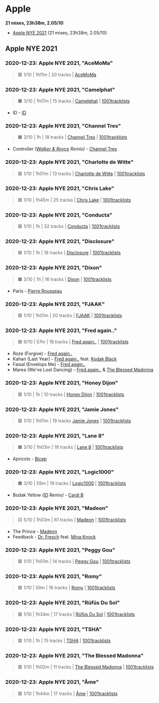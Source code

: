 # Apple

<!-- toc:start -->

**21 mixes, 23h38m, 2.05/10**

- [Apple NYE 2021](#apple-nye-2021) (21 mixes, 23h38m, 2.05/10)
<!-- toc:end -->

## Apple NYE 2021

### 2020-12-23: Apple NYE 2021, "AceMoMa"

> 🟥 1/10 | 1h11m | 20 tracks | [AceMoMa](https://rateyourmusic.com/artist/acemoma)

### 2020-12-23: Apple NYE 2021, "Camelphat"

> 🟧 3/10 | 1h17m | 15 tracks
> | [Camelphat](https://rateyourmusic.com/artist/camelphat)
> | [1001tracklists](https://1001.tl/2cqbz041)

- ID - [ID](#)

### 2020-12-23: Apple NYE 2021, "Channel Tres"

> 🟧 3/10 | 1h | 18 tracks
> | [Channel Tres](https://rateyourmusic.com/artist/channel-tres)
> | [1001tracklists](https://1001.tl/2bskwc31)

- Controller _([Walker & Royce](https://rateyourmusic.com/artist/walker-and-royce) Remix)_ - [Channel Tres](https://rateyourmusic.com/artist/channel-tres)

### 2020-12-23: Apple NYE 2021, "Charlotte de Witte"

> 🟥 1/10 | 1h01m | 13 tracks
> | [Charlotte de Witte](https://rateyourmusic.com/artist/charlotte-de-witte)
> | [1001tracklists](https://1001.tl/rkf6s11)

### 2020-12-23: Apple NYE 2021, "Chris Lake"

> 🟥 1/10 | 1h45m | 25 tracks
> | [Chris Lake](https://rateyourmusic.com/artist/chris-lake)
> | [1001tracklists](https://1001.tl/2l6yq4kt)

### 2020-12-23: Apple NYE 2021, "Conducta"

> 🟥 1/10 | 1h | 32 tracks
> | [Conducta](https://rateyourmusic.com/artist/conducta)
> | [1001tracklists](https://1001.tl/1fwpzgl9)

### 2020-12-23: Apple NYE 2021, "Disclosure"

> 🟥 1/10 | 1h | 18 tracks
> | [Disclosure](https://rateyourmusic.com/artist/disclosure)
> | [1001tracklists](https://1001.tl/1uxwuk5k)

### 2020-12-23: Apple NYE 2021, "Dixon"

> 🟧 3/10 | 1h | 16 tracks
> | [Dixon](https://rateyourmusic.com/artist/dixon-1)
> | [1001tracklists](https://1001.tl/2p0cprxk)

- Paris - [Pierre Rousseau](https://rateyourmusic.com/artist/pierre-rousseau)

### 2020-12-23: Apple NYE 2021, "FJAAK"

> 🟥 1/10 | 1h01m | 20 tracks
> | [FJAAK](https://rateyourmusic.com/artist/fjaak)
> | [1001tracklists](https://1001.tl/271bmr51)

### 2020-12-23: Apple NYE 2021, "Fred again.."

> 🟦 9/10 | 57m | 18 tracks
> | [Fred again..](https://rateyourmusic.com/artist/fred-again)
> | [1001tracklists](https://1001.tl/2dq770gk)

- Roze (Forgive) - [Fred again..](https://rateyourmusic.com/artist/fred-again)
- Kahan (Last Year) - [Fred again..](https://rateyourmusic.com/artist/fred-again) feat. [Kodak Black](https://rateyourmusic.com/artist/kodak-black)
- Faisal (Envelops Me) - [Fred again..](https://rateyourmusic.com/artist/fred-again)
- Marea (We've Lost Dancing) - [Fred again..](https://rateyourmusic.com/artist/fred-again) & [The Blessed Madonna](https://rateyourmusic.com/artist/the-blessed-madonna)

### 2020-12-23: Apple NYE 2021, "Honey Dijon"

> 🟥 1/10 | 1h | 10 tracks
> | [Honey Dijon](https://rateyourmusic.com/artist/honey-dijon)
> | [1001tracklists](https://1001.tl/1hs8rwy1)

### 2020-12-23: Apple NYE 2021, "Jamie Jones"

> 🟥 1/10 | 1h01m | 19 tracks
> [Jamie Jones](https://rateyourmusic.com/artist/jamie_jones_f1)
> | [1001tracklists](https://1001.tl/14lnnt2k)

### 2020-12-23: Apple NYE 2021, "Lane 8"

> 🟧 3/10 | 1h03m | 18 tracks
> | [Lane 8](https://rateyourmusic.com/artist/lane-8)
> | [1001tracklists](https://1001.tl/23b3wsnt)

- Apricots - [Bicep](https://rateyourmusic.com/artist/bicep)

### 2020-12-23: Apple NYE 2021, "Logic1000"

> 🟧 3/10 | 59m | 19 tracks
> | [Logic1000](https://rateyourmusic.com/artist/logic1000)
> | [1001tracklists](https://1001.tl/ns0ss4k)

- Bodak Yellow _([ID](#) Remix)_ - [Cardi B](https://rateyourmusic.com/artist/cardi-b)

### 2020-12-23: Apple NYE 2021, "Madeon"

> 🟨 5/10 | 1h03m | 61 tracks
> | [Madeon](https://rateyourmusic.com/artist/madeon)
> | [1001tracklists](https://1001.tl/15jg8kyt)

- The Prince - [Madeon](https://rateyourmusic.com/artist/madeon)
- Feedback - [Dr. Fresch](https://rateyourmusic.com/artist/dr-fresch) feat. [Mina Knock](https://rateyourmusic.com/artist/mina-knock)

### 2020-12-23: Apple NYE 2021, "Peggy Gou"

> 🟥 1/10 | 1h01m | 14 tracks
> | [Peggy Gou](https://rateyourmusic.com/artist/peggy-gou)
> | [1001tracklists](https://1001.tl/1r6q4lwk)

### 2020-12-23: Apple NYE 2021, "Romy"

> 🟥 1/10 | 59m | 16 tracks
> | [Romy](https://rateyourmusic.com/artist/romy-3)
> | [1001tracklists](https://1001.tl/2tpd32b9)

### 2020-12-23: Apple NYE 2021, "Rüfüs Du Sol"

> 🟥 1/10 | 1h34m | 17 tracks
> | [Rüfüs Du Sol](https://rateyourmusic.com/artist/rufus-du-sol)
> | [1001tracklists](https://1001.tl/255r8n3k)

### 2020-12-23: Apple NYE 2021, "TSHA"

> 🟥 1/10 | 1h | 15 tracks
> | [TSHA](https://rateyourmusic.com/artist/tsha)
> | [1001tracklists](https://1001.tl/23b3x79k)

### 2020-12-23: Apple NYE 2021, "The Blessed Madonna"

> 🟥 1/10 | 1h02m | 11 tracks
> | [The Blessed Madonna](https://rateyourmusic.com/artist/the-blessed-madonna)
> | [1001tracklists](https://1001.tl/189vcrlt)

### 2020-12-23: Apple NYE 2021, "Âme"

> 🟥 1/10 | 1h44m | 17 tracks
> | [Âme](https://rateyourmusic.com/artist/ame)
> | [1001tracklists](https://1001.tl/247xl2ck)

